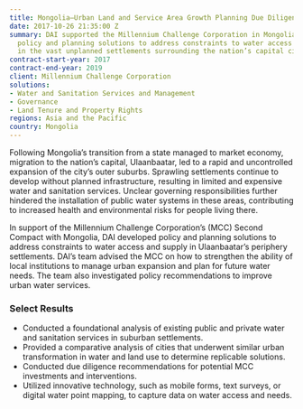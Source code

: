```yaml
---
title: Mongolia—Urban Land and Service Area Growth Planning Due Diligence
date: 2017-10-26 21:35:00 Z
summary: DAI supported the Millennium Challenge Corporation in Mongolia by developing
  policy and planning solutions to address constraints to water access and supply
  in the vast unplanned settlements surrounding the nation’s capital city.
contract-start-year: 2017
contract-end-year: 2019
client: Millennium Challenge Corporation
solutions:
- Water and Sanitation Services and Management
- Governance
- Land Tenure and Property Rights
regions: Asia and the Pacific
country: Mongolia
---
```


Following Mongolia’s transition from a state managed to market economy, migration to the nation’s capital, Ulaanbaatar, led to a rapid and uncontrolled expansion of the city’s outer suburbs. Sprawling settlements continue to develop without planned infrastructure, resulting in limited and expensive water and sanitation services. Unclear governing responsibilities further hindered the installation of public water systems in these areas, contributing to increased health and environmental risks for people living there.

In support of the Millennium Challenge Corporation’s (MCC) Second Compact with Mongolia, DAI developed policy and planning solutions to address constraints to water access and supply in Ulaanbaatar’s periphery settlements. DAI’s team advised the MCC on how to strengthen the ability of local institutions to manage urban expansion and plan for future water needs. The team also investigated policy recommendations to improve urban water services.

### Select Results

* Conducted a foundational analysis of existing public and private water and sanitation services in suburban settlements.
* Provided a comparative analysis of cities that underwent similar urban transformation in water and land use to determine replicable solutions.
* Conducted due diligence recommendations for potential MCC investments and interventions.
* Utilized innovative technology, such as mobile forms, text surveys, or digital water point mapping, to capture data on water access and needs.
